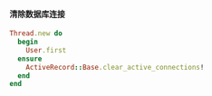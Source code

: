 #### 清除数据库连接
```ruby
Thread.new do
  begin
    User.first
  ensure
    ActiveRecord::Base.clear_active_connections!
  end
end
```
